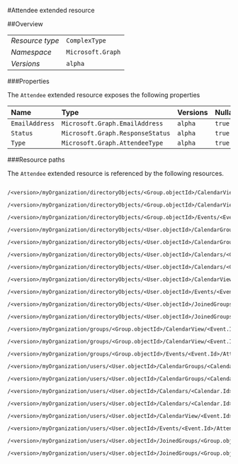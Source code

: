#Attendee extended resource

 



##Overview

|  |  | 
| :-- | :-- | 
| _Resource type_ | `ComplexType` | 
| _Namespace_ | `Microsoft.Graph` | 
| _Versions_ | `alpha` | 


###Properties

The `Attendee` extended resource exposes the following properties 

| Name | Type | Versions | Nullable | Unicode | Comments | 
| :-- | :-- | :-- | :-- | :-- | :-- | 
| `EmailAddress` | `Microsoft.Graph.EmailAddress` | `alpha` | `true` | `n/a` |  | 
| `Status` | `Microsoft.Graph.ResponseStatus` | `alpha` | `true` | `n/a` |  | 
| `Type` | `Microsoft.Graph.AttendeeType` | `alpha` | `true` | `n/a` |  | 


###Resource paths

The `Attendee` extended resource is referenced by the following resources. 

```
	/<version>/myOrganization/directoryObjects/<Group.objectId>/CalendarView/<Event.Id>/Attendees
	/<version>/myOrganization/directoryObjects/<Group.objectId>/CalendarView/<Event.Id>/Instances/<Event.Id>/Attendees
	/<version>/myOrganization/directoryObjects/<Group.objectId>/Events/<Event.Id>/Attendees
	/<version>/myOrganization/directoryObjects/<User.objectId>/CalendarGroups/<CalendarGroup.Id>/Calendars/<Calendar.Id>/CalendarView/<Event.Id>/Attendees
	/<version>/myOrganization/directoryObjects/<User.objectId>/CalendarGroups/<CalendarGroup.Id>/Calendars/<Calendar.Id>/Events/<Event.Id>/Attendees
	/<version>/myOrganization/directoryObjects/<User.objectId>/Calendars/<Calendar.Id>/CalendarView/<Event.Id>/Attendees
	/<version>/myOrganization/directoryObjects/<User.objectId>/Calendars/<Calendar.Id>/Events/<Event.Id>/Attendees
	/<version>/myOrganization/directoryObjects/<User.objectId>/CalendarView/<Event.Id>/Attendees
	/<version>/myOrganization/directoryObjects/<User.objectId>/Events/<Event.Id>/Attendees
	/<version>/myOrganization/directoryObjects/<User.objectId>/JoinedGroups/<Group.objectId>/CalendarView/<Event.Id>/Attendees
	/<version>/myOrganization/directoryObjects/<User.objectId>/JoinedGroups/<Group.objectId>/Events/<Event.Id>/Attendees
	/<version>/myOrganization/groups/<Group.objectId>/CalendarView/<Event.Id>/Attendees
	/<version>/myOrganization/groups/<Group.objectId>/CalendarView/<Event.Id>/Instances/<Event.Id>/Attendees
	/<version>/myOrganization/groups/<Group.objectId>/Events/<Event.Id>/Attendees
	/<version>/myOrganization/users/<User.objectId>/CalendarGroups/<CalendarGroup.Id>/Calendars/<Calendar.Id>/CalendarView/<Event.Id>/Attendees
	/<version>/myOrganization/users/<User.objectId>/CalendarGroups/<CalendarGroup.Id>/Calendars/<Calendar.Id>/Events/<Event.Id>/Attendees
	/<version>/myOrganization/users/<User.objectId>/Calendars/<Calendar.Id>/CalendarView/<Event.Id>/Attendees
	/<version>/myOrganization/users/<User.objectId>/Calendars/<Calendar.Id>/Events/<Event.Id>/Attendees
	/<version>/myOrganization/users/<User.objectId>/CalendarView/<Event.Id>/Attendees
	/<version>/myOrganization/users/<User.objectId>/Events/<Event.Id>/Attendees
	/<version>/myOrganization/users/<User.objectId>/JoinedGroups/<Group.objectId>/CalendarView/<Event.Id>/Attendees
	/<version>/myOrganization/users/<User.objectId>/JoinedGroups/<Group.objectId>/Events/<Event.Id>/Attendees
```





